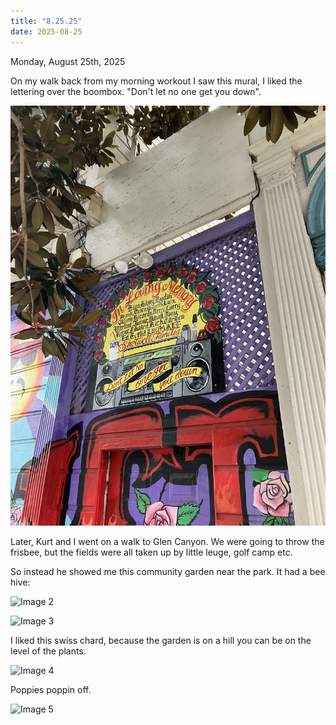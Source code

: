 ```yaml
---
title: "8.25.25"
date: 2025-08-25
---
```

Monday, August 25th, 2025

On my walk back from my morning workout I saw this mural, I liked the lettering over the boombox. "Don't let no one get you down".

![Image 1](./IMG_6105.jpeg)

Later, Kurt and I went on a walk to Glen Canyon. We were going to throw the frisbee, but the fields were all taken up by little leuge, golf camp etc.

So instead he showed me this community garden near the park. It had a bee hive:

![Image 2](./IMG_6106.jpeg)

![Image 3](./IMG_6109.jpeg)

I liked this swiss chard, because the garden is on a hill you can be on the level of the plants.

![Image 4](./IMG_6110.jpeg)

Poppies poppin off.

![Image 5](./IMG_6111.jpeg)
